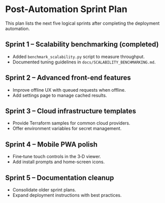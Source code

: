 # Post-Automation Sprint Plan

This plan lists the next five logical sprints after completing the deployment automation.

## Sprint 1 – Scalability benchmarking (completed)
* Added `benchmark_scalability.py` script to measure throughput.
* Documented tuning guidelines in `docs/SCALABILITY_BENCHMARKING.md`.

## Sprint 2 – Advanced front-end features
* Improve offline UX with queued requests when offline.
* Add settings page to manage cached results.

## Sprint 3 – Cloud infrastructure templates
* Provide Terraform samples for common cloud providers.
* Offer environment variables for secret management.

## Sprint 4 – Mobile PWA polish
* Fine‑tune touch controls in the 3‑D viewer.
* Add install prompts and home-screen icons.

## Sprint 5 – Documentation cleanup
* Consolidate older sprint plans.
* Expand deployment instructions with best practices.
